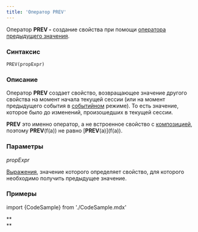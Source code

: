 ```yaml
---
title: 'Оператор PREV'
---
```


Оператор **PREV -** создание свойства при помощи [оператора предыдущего значения](Предыдущее_значение_PREV.md).

### Синтаксис

    PREV(propExpr)

### Описание

Оператор **PREV** создает свойство, возвращающее значение другого свойства на момент начала текущей сессии (или на момент предыдущего события в [событийном](События.md#событийный-режим-операторов-изменений) режиме). То есть значение, которое было до изменений, произошедших в текущей сессии.

**PREV** это именно оператор, а не встроенное свойство с [композицией](Композиция_JOIN.md), поэтому **PREV**(f(a)) не равно \[**PREV**(a)\](f(a)).

### Параметры

*propExpr*

[Выражения](Выражения.md), значение которого определяет свойство, для которого необходимо получить предыдущее значение.

### Примеры


import {CodeSample} from './CodeSample.mdx'

<CodeSample url="https://ru-documentation.lsfusion.org/sample?file=OperatorPropertySample&block=prev"/>

**  
**
